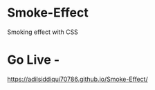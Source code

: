 # Smoke-Effect
Smoking effect with CSS

# Go Live -
https://adilsiddiqui70786.github.io/Smoke-Effect/
